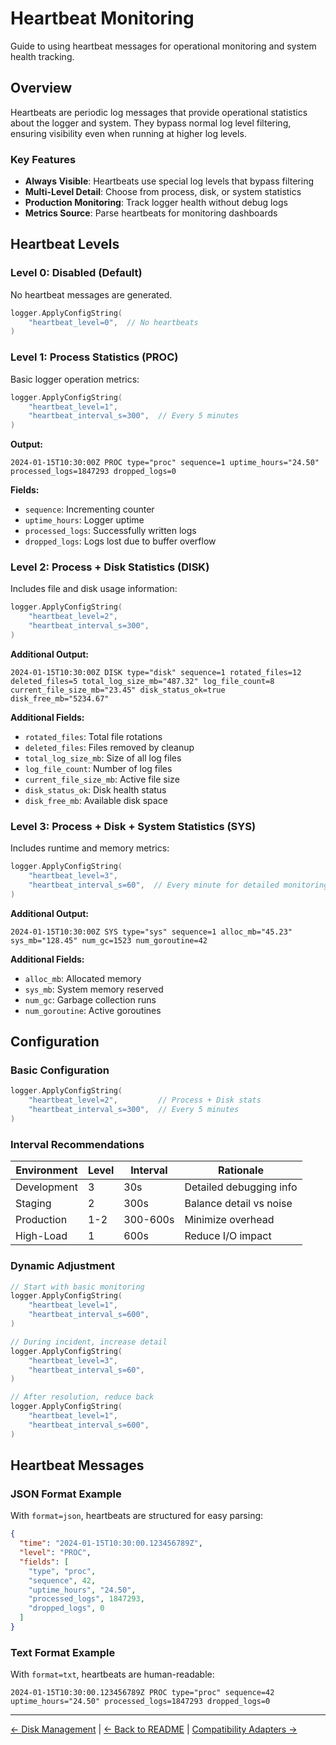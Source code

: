 # Heartbeat Monitoring

Guide to using heartbeat messages for operational monitoring and system health tracking.

## Overview

Heartbeats are periodic log messages that provide operational statistics about the logger and system. They bypass normal log level filtering, ensuring visibility even when running at higher log levels.

### Key Features

- **Always Visible**: Heartbeats use special log levels that bypass filtering
- **Multi-Level Detail**: Choose from process, disk, or system statistics
- **Production Monitoring**: Track logger health without debug logs
- **Metrics Source**: Parse heartbeats for monitoring dashboards

## Heartbeat Levels

### Level 0: Disabled (Default)

No heartbeat messages are generated.

```go
logger.ApplyConfigString(
    "heartbeat_level=0",  // No heartbeats
)
```

### Level 1: Process Statistics (PROC)

Basic logger operation metrics:

```go
logger.ApplyConfigString(
    "heartbeat_level=1",
    "heartbeat_interval_s=300",  // Every 5 minutes
)
```

**Output:**
```
2024-01-15T10:30:00Z PROC type="proc" sequence=1 uptime_hours="24.50" processed_logs=1847293 dropped_logs=0
```

**Fields:**
- `sequence`: Incrementing counter
- `uptime_hours`: Logger uptime
- `processed_logs`: Successfully written logs
- `dropped_logs`: Logs lost due to buffer overflow

### Level 2: Process + Disk Statistics (DISK)

Includes file and disk usage information:

```go
logger.ApplyConfigString(
    "heartbeat_level=2",
    "heartbeat_interval_s=300",
)
```

**Additional Output:**
```
2024-01-15T10:30:00Z DISK type="disk" sequence=1 rotated_files=12 deleted_files=5 total_log_size_mb="487.32" log_file_count=8 current_file_size_mb="23.45" disk_status_ok=true disk_free_mb="5234.67"
```

**Additional Fields:**
- `rotated_files`: Total file rotations
- `deleted_files`: Files removed by cleanup
- `total_log_size_mb`: Size of all log files
- `log_file_count`: Number of log files
- `current_file_size_mb`: Active file size
- `disk_status_ok`: Disk health status
- `disk_free_mb`: Available disk space

### Level 3: Process + Disk + System Statistics (SYS)

Includes runtime and memory metrics:

```go
logger.ApplyConfigString(
    "heartbeat_level=3",
    "heartbeat_interval_s=60",  // Every minute for detailed monitoring
)
```

**Additional Output:**
```
2024-01-15T10:30:00Z SYS type="sys" sequence=1 alloc_mb="45.23" sys_mb="128.45" num_gc=1523 num_goroutine=42
```

**Additional Fields:**
- `alloc_mb`: Allocated memory
- `sys_mb`: System memory reserved
- `num_gc`: Garbage collection runs
- `num_goroutine`: Active goroutines

## Configuration

### Basic Configuration

```go
logger.ApplyConfigString(
    "heartbeat_level=2",         // Process + Disk stats
    "heartbeat_interval_s=300",  // Every 5 minutes
)
```

### Interval Recommendations

| Environment | Level | Interval | Rationale |
|-------------|-------|----------|-----------|
| Development | 3 | 30s | Detailed debugging info |
| Staging | 2 | 300s | Balance detail vs noise |
| Production | 1-2 | 300-600s | Minimize overhead |
| High-Load | 1 | 600s | Reduce I/O impact |

### Dynamic Adjustment

```go
// Start with basic monitoring
logger.ApplyConfigString(
    "heartbeat_level=1",
    "heartbeat_interval_s=600",
)

// During incident, increase detail
logger.ApplyConfigString(
    "heartbeat_level=3",
    "heartbeat_interval_s=60",
)

// After resolution, reduce back
logger.ApplyConfigString(
    "heartbeat_level=1",
    "heartbeat_interval_s=600",
)
```

## Heartbeat Messages

### JSON Format Example

With `format=json`, heartbeats are structured for easy parsing:

```json
{
  "time": "2024-01-15T10:30:00.123456789Z",
  "level": "PROC",
  "fields": [
    "type", "proc",
    "sequence", 42,
    "uptime_hours", "24.50",
    "processed_logs", 1847293,
    "dropped_logs", 0
  ]
}
```

### Text Format Example

With `format=txt`, heartbeats are human-readable:

```
2024-01-15T10:30:00.123456789Z PROC type="proc" sequence=42 uptime_hours="24.50" processed_logs=1847293 dropped_logs=0
```

---

[← Disk Management](disk-management.md) | [← Back to README](../README.md) | [Compatibility Adapters →](compatibility-adapters.md)
